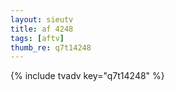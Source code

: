 ```yaml
--- 
layout: sieutv
title: af 4248
tags: [aftv]
thumb_re: q7t14248
---
```

{% include tvadv key="q7t14248" %} 
